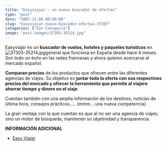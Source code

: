 ```yaml
---
title: "Easyviajar : un nuevo buscador de ofertas"
type: "post"
date: "2007-11-08 00:00:00"
slug: "easyviajar-nuevo-buscador-ofertas-37303"
categories: ["Sin Categoría"]
image: "post-images/37303-35214.jpg"
---
```


Easyviajar es un **buscador de vuelos, hoteles y paquetes turísticos** en ![37303-35214.jpg](post-images/37303-35214.jpg "37303-35214.jpg")general que funciona en España desde hace 4 meses. Son todo un éxito en las redes francesas y ahora quieren acercarse al mercado español.

**Comparan precios** de los productos que ofrecen entre las diferentes agencias de viajes. Su objetivo es **juntar toda la oferta con sus respectivos precios del mercado y ofrecer la herramienta que permite al viajero ahorrar tiempo y dinero en el viaje**.

Cuentan también con una amplia información de los destinos, noticias de última hora, consejos prácticos..... (mmm... una nueva competencia)

La gran ventaja con la que cuentan es que al no ser una agencia de viajes, sino un motor de búsqueda, mantienen su objetividad y transparencia.

**INFORMACIÓN ADICIONAL**

- [Easy Viajar](http://www.easyviajar.com/)